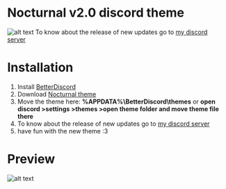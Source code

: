 # Nocturnal v2.0 discord theme
![alt text](https://i.imgur.com/T9Dni1Y.png)
To know about the release of new updates go to [my discord server](https://discord.gg/rN4czz9)
# Installation
1. Install [BetterDiscord](https://betterdiscord.net/)
2. Download [Nocturnal theme](https://github.com/FlashAL/Nocturnal-discord-theme/releases)
3. Move the theme here: **%APPDATA%\BetterDiscord\themes** or **open discord >settings >themes >open theme folder and move theme file there**
4. To know about the release of new updates go to [my discord server](https://discord.gg/rN4czz9)
5. have fun with the new theme :3
# Preview
![alt text](https://i.imgur.com/jYQG0bB.png)
